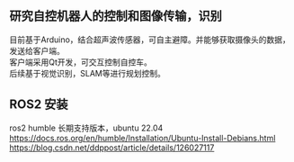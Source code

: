 ## 研究自控机器人的控制和图像传输，识别  
目前基于Arduino，结合超声波传感器，可自主避障。并能够获取摄像头的数据，发送给客户端。   
客户端采用Qt开发，可交互控制自控车。    
后续基于视觉识别，SLAM等进行规划控制。


## ROS2 安装
ros2 humble 长期支持版本，ubuntu 22.04
https://docs.ros.org/en/humble/Installation/Ubuntu-Install-Debians.html
https://blog.csdn.net/ddppost/article/details/126027117
